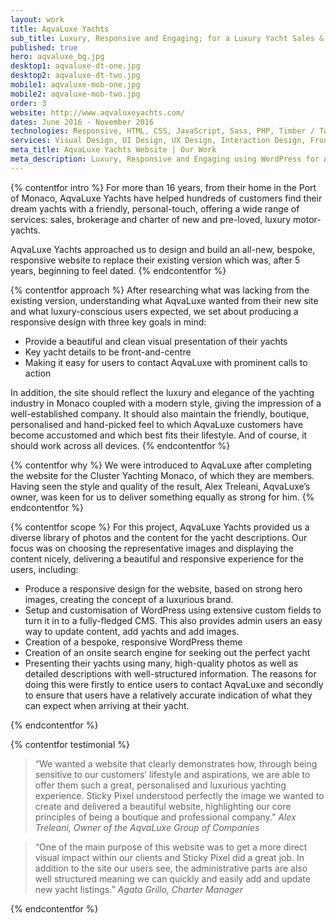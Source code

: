 ```yaml
---
layout: work
title: AqvaLuxe Yachts
sub_title: Luxury, Responsive and Engaging; for a Luxury Yacht Sales & Charter Company
published: true
hero: aqvaluxe_bg.jpg
desktop1: aqvaluxe-dt-one.jpg
desktop2: aqvaluxe-dt-two.jpg
mobile1: aqvaluxe-mob-one.jpg
mobile2: aqvaluxe-mob-two.jpg
order: 3
website: http://www.aqvaluxeyachts.com/
dates: June 2016 - November 2016
technologies: Responsive, HTML, CSS, JavaScript, Sass, PHP, Timber / Twig, WordPress, jQuery
services: Visual Design, UI Design, UX Design, Interaction Design, Front-End Build, Database Design & Admin, Back-End Development
meta_title: AqvaLuxe Yachts Website | Our Work
meta_description: Luxury, Responsive and Engaging using WordPress for AqvaLuxe Yachts, a Luxury Yacht Sales & Charter Company
---
```


{% contentfor intro %}
For more than 16 years, from their home in the Port of Monaco, AqvaLuxe Yachts have helped hundreds of customers find their dream yachts with a friendly, personal-touch, offering a wide range of services: sales, brokerage and charter of new and pre-loved, luxury motor-yachts.

AqvaLuxe Yachts approached us to design and build an all-new, bespoke, responsive website to replace their existing version which was, after 5 years, beginning to feel dated.
{% endcontentfor %}

{% contentfor approach %}
After researching what was lacking from the existing version, understanding what AqvaLuxe wanted from their new site and what luxury-conscious users expected, we set about producing a responsive design with three key goals in mind:

- Provide a beautiful and clean visual presentation of their yachts
- Key yacht details to be front-and-centre
- Making it easy for users to contact AqvaLuxe with prominent calls to action

In addition, the site should reflect the luxury and elegance of the yachting industry in Monaco coupled with a modern style, giving the impression of a well-established company. It should also maintain the friendly, boutique, personalised and hand-picked feel to which AqvaLuxe customers have become accustomed and which best fits their lifestyle. And of course, it should work across all devices.
{% endcontentfor %}

{% contentfor why %}
We were introduced to AqvaLuxe after completing the website for the Cluster Yachting Monaco, of which they are members. Having seen the style and quality of the result, Alex Treleani, AqvaLuxe’s owner, was keen for us to deliver something equally as strong for him.
{% endcontentfor %}

{% contentfor scope %}
For this project, AqvaLuxe Yachts provided us a diverse library of photos and the content for the yacht descriptions. Our focus was on choosing the representative images and displaying the content nicely, delivering a beautiful and responsive experience for the users, including:

- Produce a responsive design for the website, based on strong hero images, creating the concept of a luxurious brand.
- Setup and customisation of WordPress using extensive custom fields to turn it in to a fully-fledged CMS. This also provides admin users an easy way to update content, add yachts and add images.
- Creation of a bespoke, responsive WordPress theme
- Creation of an onsite search engine for seeking out the perfect yacht
- Presenting their yachts using many, high-quality photos as well as detailed descriptions with well-structured information. The reasons for doing this were firstly to entice users to contact AqvaLuxe and secondly to ensure that users have a relatively accurate indication of what they can expect when arriving at their yacht.

{% endcontentfor %}

{% contentfor testimonial %}

> “We wanted a website that clearly demonstrates how, through being sensitive to our customers’ lifestyle and aspirations, we are able to offer them such a great, personalised and luxurious yachting experience. Sticky Pixel understood perfectly the image we wanted to create and delivered a beautiful website, highlighting our core principles of being a boutique and professional company.”
> <cite>Alex Treleani, Owner of the AqvaLuxe Group of Companies</cite>

> “One of the main purpose of this website was to get a more direct visual impact within our clients and Sticky Pixel did a great job. In addition to the site our users see, the administrative parts are also well structured meaning we can quickly and easily add and update new yacht listings.”
> <cite>Agata Grillo, Charter Manager</cite>

{% endcontentfor %}
